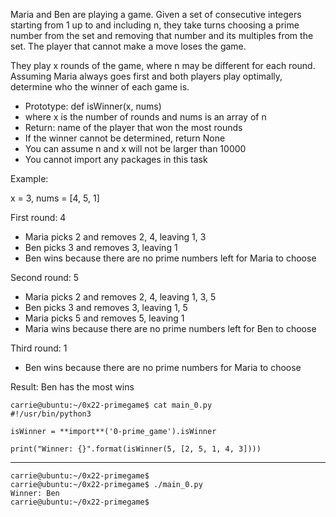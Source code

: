 Maria and Ben are playing a game. Given a set of consecutive integers starting from 1 up to and including n, they take turns choosing a prime number from the set and removing that number and its multiples from the set. The player that cannot make a move loses the game.

They play x rounds of the game, where n may be different for each round. Assuming Maria always goes first and both players play optimally, determine who the winner of each game is.

- Prototype: def isWinner(x, nums)
- where x is the number of rounds and nums is an array of n
- Return: name of the player that won the most rounds
- If the winner cannot be determined, return None
- You can assume n and x will not be larger than 10000
- You cannot import any packages in this task

Example:

x = 3, nums = [4, 5, 1]

First round: 4

- Maria picks 2 and removes 2, 4, leaving 1, 3
- Ben picks 3 and removes 3, leaving 1
- Ben wins because there are no prime numbers left for Maria to choose

Second round: 5

- Maria picks 2 and removes 2, 4, leaving 1, 3, 5
- Ben picks 3 and removes 3, leaving 1, 5
- Maria picks 5 and removes 5, leaving 1
- Maria wins because there are no prime numbers left for Ben to choose

Third round: 1

- Ben wins because there are no prime numbers for Maria to choose

Result: Ben has the most wins

    carrie@ubuntu:~/0x22-primegame$ cat main_0.py
    #!/usr/bin/python3

    isWinner = **import**('0-prime_game').isWinner

    print("Winner: {}".format(isWinner(5, [2, 5, 1, 4, 3])))

<hr/>

    carrie@ubuntu:~/0x22-primegame$
    carrie@ubuntu:~/0x22-primegame$ ./main_0.py
    Winner: Ben
    carrie@ubuntu:~/0x22-primegame$
